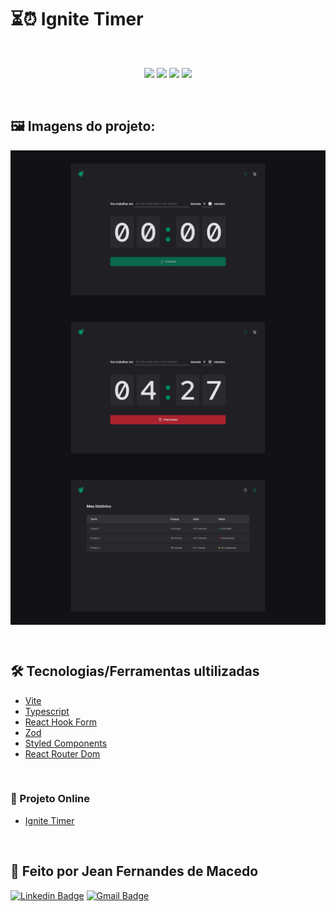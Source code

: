 # ⏳⏰ Ignite Timer

&nbsp;

<p align="center">
  <img src="https://img.shields.io/github/last-commit/jfmacedo91/ignite-timer/main?color=%2300875F&style=flat" />
  <img src="https://img.shields.io/github/languages/count/jfmacedo91/ignite-timer?color=%2300875F&style=flat" />
  <img src="https://img.shields.io/github/languages/top/jfmacedo91/ignite-timer?color=%2300875F&style=flat" />
  <img src="https://img.shields.io/github/languages/code-size/jfmacedo91/ignite-timer?color=%2300875F&style=flat" />
</p>

&nbsp;

## 🖼 Imagens do projeto:
<img src=".github/Screenshot1.png" align="center" />
<img src=".github/Screenshot2.png" align="center" />
<img src=".github/Screenshot3.png" align="center" />

&nbsp;

## 🛠️ Tecnologias/Ferramentas ultilizadas

* [Vite](https://vitejs.dev/)
* [Typescript](https://www.typescriptlang.org/)
* [React Hook Form](https://react-hook-form.com/)
* [Zod](https://zod.dev/)
* [Styled Components](https://styled-components.com/)
* [React Router Dom](https://v5.reactrouter.com/web/guides/quick-start)

&nbsp;

### 🔗 Projeto Online
* [Ignite Timer](https://ignite-timer-one-alpha.vercel.app//)

&nbsp;

## 💚 Feito por Jean Fernandes de Macedo

[![Linkedin Badge](https://img.shields.io/badge/-Jean%20Fernandes%20de%20Macedo-0077B5?style=flat&logo=Linkedin&link=https://www.linkedin.com/in/jean-fernandes-de-macedo-b843a3194/)](https://www.linkedin.com/in/jean-fernandes-de-macedo-b843a3194/)
[![Gmail Badge](https://img.shields.io/badge/-jfmacedo91@gmail.com-c14438?style=flat&logo=Gmail&logoColor=white&link=mailto:jfmacedo91@gmail.com)](mailto:jfmacedo91@gmail.com)